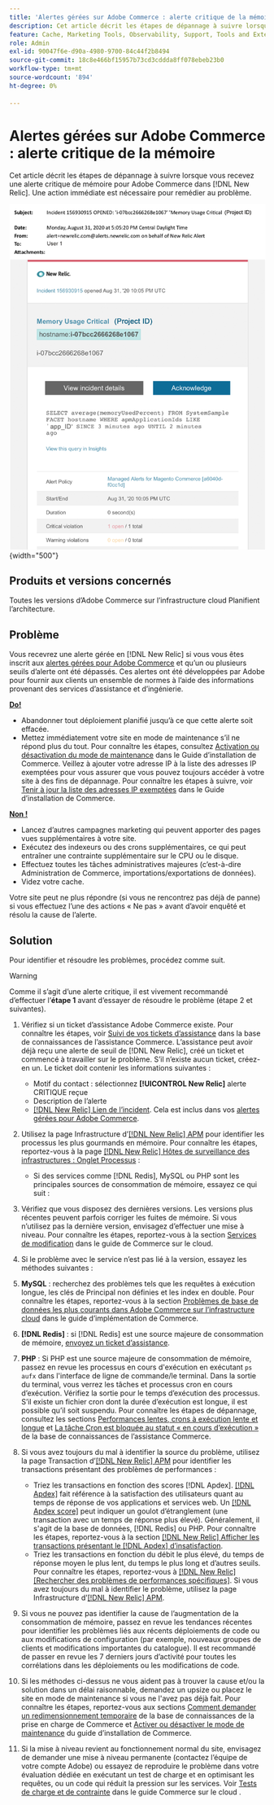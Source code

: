 ```yaml
---
title: 'Alertes gérées sur Adobe Commerce : alerte critique de la mémoire'
description: Cet article décrit les étapes de dépannage à suivre lorsque vous recevez une alerte critique de mémoire pour Adobe Commerce dans  [!DNL New Relic]. Une action immédiate est nécessaire pour remédier au problème.
feature: Cache, Marketing Tools, Observability, Support, Tools and External Services
role: Admin
exl-id: 90047f6e-d90a-4980-9700-84c44f2b8494
source-git-commit: 18c8e466bf15957b73cd3cddda8ff078ebeb23b0
workflow-type: tm+mt
source-wordcount: '894'
ht-degree: 0%

---
```


# Alertes gérées sur Adobe Commerce : alerte critique de la mémoire

Cet article décrit les étapes de dépannage à suivre lorsque vous recevez une alerte critique de mémoire pour Adobe Commerce dans [!DNL New Relic]. Une action immédiate est nécessaire pour remédier au problème.

![alerte critique de disque](../../assets/managed-alerts/memory-critical-magento-managed.png){width="500"}

## Produits et versions concernés

Toutes les versions d’Adobe Commerce sur l’infrastructure cloud Planifient l’architecture.

## Problème

Vous recevrez une alerte gérée en [!DNL New Relic] si vous vous êtes inscrit aux [alertes gérées pour Adobe Commerce](managed-alerts-for-magento-commerce.md) et qu’un ou plusieurs seuils d’alerte ont été dépassés. Ces alertes ont été développées par Adobe pour fournir aux clients un ensemble de normes à l’aide des informations provenant des services d’assistance et d’ingénierie.

<u> **Do!** </u>

* Abandonner tout déploiement planifié jusqu’à ce que cette alerte soit effacée.
* Mettez immédiatement votre site en mode de maintenance s’il ne répond plus du tout. Pour connaître les étapes, consultez [Activation ou désactivation du mode de maintenance](https://experienceleague.adobe.com/en/docs/commerce-operations/installation-guide/tutorials/maintenance-mode) dans le Guide d’installation de Commerce. Veillez à ajouter votre adresse IP à la liste des adresses IP exemptées pour vous assurer que vous pouvez toujours accéder à votre site à des fins de dépannage. Pour connaître les étapes à suivre, voir [Tenir à jour la liste des adresses IP exemptées](https://experienceleague.adobe.com/en/docs/commerce-operations/installation-guide/tutorials/maintenance-mode#maintain-the-list-of-exempt-ip-addresses) dans le Guide d’installation de Commerce.

<u>**Non !**</u>

* Lancez d’autres campagnes marketing qui peuvent apporter des pages vues supplémentaires à votre site.
* Exécutez des indexeurs ou des crons supplémentaires, ce qui peut entraîner une contrainte supplémentaire sur le CPU ou le disque.
* Effectuez toutes les tâches administratives majeures (c’est-à-dire Administration de Commerce, importations/exportations de données).
* Videz votre cache.

Votre site peut ne plus répondre (si vous ne rencontrez pas déjà de panne) si vous effectuez l’une des actions « Ne pas » avant d’avoir enquêté et résolu la cause de l’alerte.

## Solution

Pour identifier et résoudre les problèmes, procédez comme suit.

>[!WARNING]
>
>Comme il s’agit d’une alerte critique, il est vivement recommandé d’effectuer l’**étape 1** avant d’essayer de résoudre le problème (étape 2 et suivantes).

1. Vérifiez si un ticket d’assistance Adobe Commerce existe. Pour connaître les étapes, voir [Suivi de vos tickets d’assistance](https://experienceleague.adobe.com/en/docs/commerce-knowledge-base/kb/help-center-guide/magento-help-center-user-guide#track-support-case) dans la base de connaissances de l’assistance Commerce. L’assistance peut avoir déjà reçu une alerte de seuil de [!DNL New Relic], créé un ticket et commencé à travailler sur le problème. S’il n’existe aucun ticket, créez-en un. Le ticket doit contenir les informations suivantes :
   * Motif du contact : sélectionnez **[!UICONTROL New Relic]** alerte CRITIQUE reçue
   * Description de l’alerte
   * [[!DNL New Relic] Lien de l’incident](https://docs.newrelic.com/docs/alerts-applied-intelligence/new-relic-alerts/alert-incidents/view-violation-event-details-incidents). Cela est inclus dans vos [alertes gérées pour Adobe Commerce](managed-alerts-for-magento-commerce.md).

1. Utilisez la page Infrastructure d’[[!DNL New Relic] APM](https://docs.newrelic.com/docs/infrastructure/infrastructure-ui-pages/infra-hosts-ui-page/) pour identifier les processus les plus gourmands en mémoire. Pour connaître les étapes, reportez-vous à la page [[!DNL New Relic] Hôtes de surveillance des infrastructures : Onglet Processus](https://docs.newrelic.com/docs/infrastructure/infrastructure-ui-pages/infra-hosts-ui-page/#processes) :
   * Si des services comme [!DNL Redis], MySQL ou PHP sont les principales sources de consommation de mémoire, essayez ce qui suit :
1. Vérifiez que vous disposez des dernières versions. Les versions plus récentes peuvent parfois corriger les fuites de mémoire. Si vous n’utilisez pas la dernière version, envisagez d’effectuer une mise à niveau. Pour connaître les étapes, reportez-vous à la section [Services de modification](https://experienceleague.adobe.com/docs/commerce-cloud-service/user-guide/configure/service/services-yaml.html) dans le guide de Commerce sur le cloud.
1. Si le problème avec le service n’est pas lié à la version, essayez les méthodes suivantes :
1. **MySQL** : recherchez des problèmes tels que les requêtes à exécution longue, les clés de Principal non définies et les index en double. Pour connaître les étapes, reportez-vous à la section [Problèmes de base de données les plus courants dans Adobe Commerce sur l’infrastructure cloud](https://experienceleague.adobe.com/docs/commerce-operations/implementation-playbook/best-practices/maintenance/resolve-database-performance-issues.html) dans le guide d’implémentation de Commerce.
1. **[!DNL Redis]** : si [!DNL Redis] est une source majeure de consommation de mémoire, [envoyez un ticket d’assistance](https://experienceleague.adobe.com/en/docs/commerce-knowledge-base/kb/help-center-guide/magento-help-center-user-guide#support-case).
1. **PHP** : Si PHP est une source majeure de consommation de mémoire, passez en revue les processus en cours d&#39;exécution en exécutant `ps aufx` dans l&#39;interface de ligne de commande/le terminal. Dans la sortie du terminal, vous verrez les tâches et processus cron en cours d’exécution. Vérifiez la sortie pour le temps d’exécution des processus. S’il existe un fichier cron dont la durée d’exécution est longue, il est possible qu’il soit suspendu. Pour connaître les étapes de dépannage, consultez les sections [Performances lentes, crons à exécution lente et longue](https://experienceleague.adobe.com/en/docs/commerce-knowledge-base/kb/troubleshooting/miscellaneous/slow-performance-slow-and-long-running-crons) et [La tâche Cron est bloquée au statut « en cours d’exécution »](https://experienceleague.adobe.com/en/docs/commerce-knowledge-base/kb/troubleshooting/miscellaneous/cron-job-is-stuck-in-running-status) de la base de connaissances de l’assistance Commerce.
1. Si vous avez toujours du mal à identifier la source du problème, utilisez la page Transaction d’[[!DNL New Relic] APM](https://docs.newrelic.com/docs/apm/applications-menu/monitoring/transactions-page-find-specific-performance-problems) pour identifier les transactions présentant des problèmes de performances :
   * Triez les transactions en fonction des scores [!DNL Apdex]. [[!DNL Apdex]](https://docs.newrelic.com/docs/apm/new-relic-apm/apdex/apdex-measure-user-satisfaction) fait référence à la satisfaction des utilisateurs quant au temps de réponse de vos applications et services web. Un [[!DNL Apdex score]](managed-alerts-for-magento-commerce-apdex-warning-alert.md) peut indiquer un goulot d’étranglement (une transaction avec un temps de réponse plus élevé). Généralement, il s&#39;agit de la base de données, [!DNL  Redis] ou PHP. Pour connaître les étapes, reportez-vous à la section [[!DNL New Relic] Afficher les transactions présentant le  [!DNL Apdex]  d’insatisfaction](https://docs.newrelic.com/docs/apm/new-relic-apm/apdex/view-your-apdex-score#apdex-dissat).
   * Triez les transactions en fonction du débit le plus élevé, du temps de réponse moyen le plus lent, du temps le plus long et d’autres seuils. Pour connaître les étapes, reportez-vous à [[!DNL New Relic] [Rechercher des problèmes de performances spécifiques]](https://docs.newrelic.com/docs/apm/applications-menu/monitoring/transactions-page-find-specific-performance-problems). Si vous avez toujours du mal à identifier le problème, utilisez la page Infrastructure d’[[!DNL New Relic] APM](https://docs.newrelic.com/docs/infrastructure/infrastructure-ui-pages/infra-hosts-ui-page/).
1. Si vous ne pouvez pas identifier la cause de l’augmentation de la consommation de mémoire, passez en revue les tendances récentes pour identifier les problèmes liés aux récents déploiements de code ou aux modifications de configuration (par exemple, nouveaux groupes de clients et modifications importantes du catalogue). Il est recommandé de passer en revue les 7 derniers jours d’activité pour toutes les corrélations dans les déploiements ou les modifications de code.
1. Si les méthodes ci-dessus ne vous aident pas à trouver la cause et/ou la solution dans un délai raisonnable, demandez un upsize ou placez le site en mode de maintenance si vous ne l&#39;avez pas déjà fait. Pour connaître les étapes, reportez-vous aux sections [Comment demander un redimensionnement temporaire](https://experienceleague.adobe.com/en/docs/commerce-knowledge-base/kb/how-to/how-to-request-temporary-magento-upsize) de la base de connaissances de la prise en charge de Commerce et [Activer ou désactiver le mode de maintenance](https://experienceleague.adobe.com/en/docs/commerce-operations/installation-guide/tutorials/maintenance-mode) du guide d’installation de Commerce.
1. Si la mise à niveau revient au fonctionnement normal du site, envisagez de demander une mise à niveau permanente (contactez l’équipe de votre compte Adobe) ou essayez de reproduire le problème dans votre évaluation dédiée en exécutant un test de charge et en optimisant les requêtes, ou un code qui réduit la pression sur les services. Voir [Tests de charge et de contrainte](https://experienceleague.adobe.com/en/docs/commerce-cloud-service/user-guide/develop/test/staging-and-production#load-and-stress-testing) dans le guide Commerce sur le cloud .
